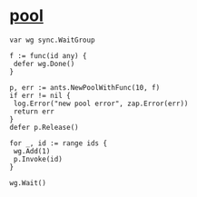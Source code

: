 # [pool](https://pkg.go.dev/github.com/panjf2000/ants/v2)

```golang
var wg sync.WaitGroup

f := func(id any) {
 defer wg.Done()
}

p, err := ants.NewPoolWithFunc(10, f)
if err != nil {
 log.Error("new pool error", zap.Error(err))
 return err
}
defer p.Release()

for _, id := range ids {
 wg.Add(1)
 p.Invoke(id)
}
 
wg.Wait()
```

